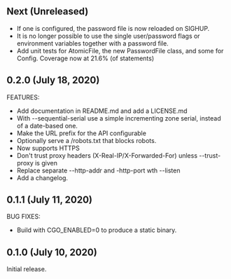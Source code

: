 ## Next (Unreleased)
 
 * If one is configured, the password file is now reloaded on SIGHUP.
 * It is no longer possible to use the single user/password flags or
   environment variables together with a password file.
 * Add unit tests for AtomicFile, the new PasswordFile class, and some for Config.
   Coverage now at 21.6% (of statements) 
 
## 0.2.0 (July 18, 2020)

FEATURES:

 * Add documentation in README.md and add a LICENSE.md
 * With --sequential-serial use a simple incrementing zone serial, instead of a date-based one.
 * Make the URL prefix for the API configurable
 * Optionally serve a /robots.txt that blocks robots.
 * Now supports HTTPS
 * Don't trust proxy headers (X-Real-IP/X-Forwarded-For) unless --trust-proxy is given
 * Replace separate --http-addr and -http-port wth --listen
 * Add a changelog.

## 0.1.1 (July 11, 2020)

BUG FIXES:
 * Build with CGO_ENABLED=0 to produce a static binary.

## 0.1.0 (July 10, 2020)

Initial release.
